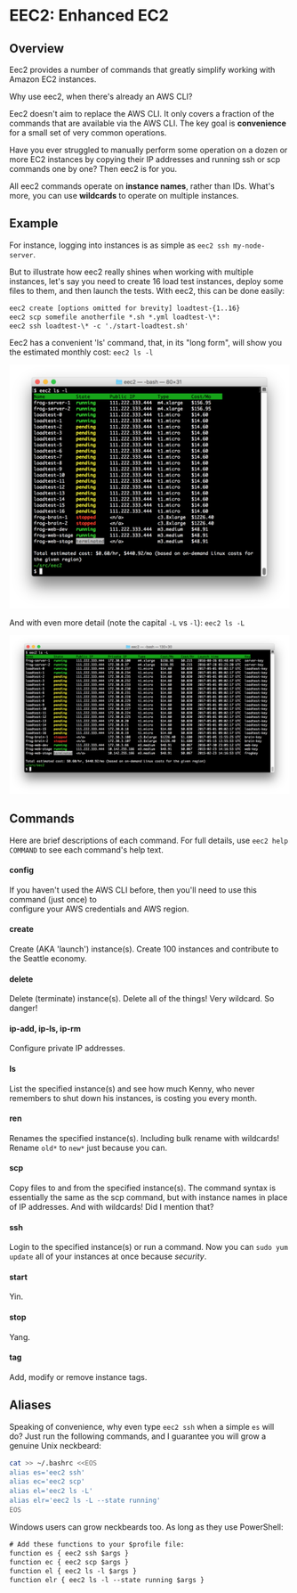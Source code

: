 # EEC2: Enhanced EC2

## Overview
Eec2 provides a number of commands that greatly simplify working with
Amazon EC2 instances. 

Why use eec2, when there's already an AWS CLI? 

Eec2 doesn't aim to replace the AWS CLI. It only covers a fraction of the commands that are available via the AWS CLI. 
The key goal is **convenience** for a small set of very common operations.

Have you ever struggled to manually perform some operation
on a dozen or more EC2 instances by copying their IP addresses and running ssh or scp commands one 
by one? Then eec2 is for you.

All eec2 commands operate on **instance names**, rather than IDs.
What's more, you can use **wildcards** to operate on multiple instances.

## Example
For instance, logging into instances is as simple as `eec2 ssh my-node-server`.

But to illustrate how eec2 really shines when working with multiple instances, let's say you 
need to create 16 load test instances, deploy some files to them, and then launch the tests.
With eec2, this can be done easily:

```
eec2 create [options omitted for brevity] loadtest-{1..16}
eec2 scp somefile anotherfile *.sh *.yml loadtest-\*:
eec2 ssh loadtest-\* -c './start-loadtest.sh'
```

Eec2 has a convenient 'ls' command, that, in its "long form", will show you the estimated 
monthly cost: `eec2 ls -l`

![Sample output](https://raw.githubusercontent.com/jafischer/eec2/master/eec2-screen1.png)

And with even more detail (note the capital `-L` vs `-l`): `eec2 ls -L`

![Sample output](https://raw.githubusercontent.com/jafischer/eec2/master/eec2-screen2.png)

## Commands
Here are brief descriptions of each command. For full details, use `eec2 help COMMAND` to see each command's help text.

#### config
If you haven't used the AWS CLI before, then you'll need to use this command (just once) to  
configure your AWS credentials and AWS region.
#### create
Create (AKA 'launch') instance(s). Create 100 instances and contribute to the Seattle economy.
#### delete
Delete (terminate) instance(s). Delete all of the things! Very wildcard. So danger!
#### ip-add, ip-ls, ip-rm
Configure private IP addresses.
#### ls
List the specified instance(s) and see how much Kenny, who never remembers to shut down his instances, 
is costing you every month.
#### ren
Renames the specified instance(s). Including bulk rename with wildcards! Rename `old*` to `new*` 
just because you can.
#### scp
Copy files to and from the specified instance(s). The command syntax is essentially the same as the scp command, 
but with instance names in place of IP addresses. And with wildcards! Did I mention that?
#### ssh
Login to the specified instance(s) or run a command. Now you can `sudo yum update` all of your instances at once 
because _security_.
#### start
Yin.
#### stop
Yang.
#### tag
Add, modify or remove instance tags.

## Aliases
Speaking of convenience, why even type `eec2 ssh` when a simple `es` will do? Just run the
following commands, and I guarantee you will grow a genuine Unix neckbeard:
```bash
cat >> ~/.bashrc <<EOS
alias es='eec2 ssh'
alias ec='eec2 scp'
alias el='eec2 ls -L'
alias elr='eec2 ls -L --state running'
EOS
```

Windows users can grow neckbeards too. As long as they use PowerShell:
```
# Add these functions to your $profile file:
function es { eec2 ssh $args }
function ec { eec2 scp $args }
function el { eec2 ls -l $args }
function elr { eec2 ls -l --state running $args }
```
